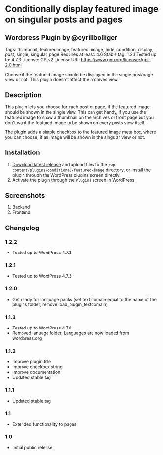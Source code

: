 # Conditionally display featured image on singular posts and pages #
## Wordpress Plugin by @cyrillbolliger ##

Tags: thumbnail, featuredimage, featured, image, hide, condition, display, post, single, singular, page
Requires at least: 4.6
Stable tag: 1.2.1
Tested up to: 4.7.3
License: GPLv2
License URI: https://www.gnu.org/licenses/gpl-2.0.html

Choose if the featured image should be displayed in the single post/page view or not. This plugin doesn't affect the archives view.

## Description ##
This plugin lets you choose for each post or page, if the featured image should be shown in the single view. This can get handy, if you use the featured image to show a thumbnail on the archives or front page but you don\'t want the featured image to be shown on every posts view itself.

The plugin adds a simple checkbox to the featured image meta box, where you can choose, if an image will be shown in the singular view or not.

## Installation ##
1. [Download latest release](https://github.com/cyrillbolliger/conditional-featured-image/releases/latest) and upload files to the `/wp-content/plugins/conditional-featured-image` directory, or install the plugin through the WordPress plugins screen directly.
2. Activate the plugin through the `Plugins` screen in WordPress

## Screenshots ##
1. Backend
2. Frontend

## Changelog ##
### 1.2.2 ###
* Tested up to WordPress 4.7.3

### 1.2.1 ###
* Tested up to WordPress 4.7.2

### 1.2.0 ###
* Get ready for language packs (set text domain equal to the name of the plugins folder, remove load_plugin_textdomain)

### 1.1.3 ###
* Tested up to WordPress 4.7.0
* Removed lanuage folder. Languages are now loaded from wordpress.org

### 1.1.2 ###
* Improve plugin title
* Improve checkbox string
* Improve documentation
* Updated stable tag

### 1.1.1 ###
* Updated stable tag

### 1.1 ###
* Extended functionality to pages

### 1.0 ###
* Initial public release

